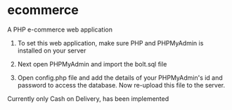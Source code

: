 ecommerce
=========

A PHP e-commerce web application

1. To set this web application, make sure PHP and PHPMyAdmin is installed on your server





2. Next open PHPMyAdmin and import the bolt.sql file



3. Open config.php file and add the details of your PHPMyAdmin's id and password to access the database. Now re-upload this file to the server.




Currently only Cash on Delivery, has been implemented
